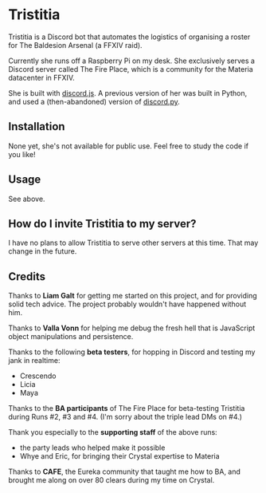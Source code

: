 # Tristitia

Tristitia is a Discord bot that automates the logistics of organising a roster for The Baldesion Arsenal (a FFXIV raid). 

Currently she runs off a Raspberry Pi on my desk. She exclusively serves a Discord server called The Fire Place, which is a community for the Materia datacenter in FFXIV.

She is built with [discord.js](https://github.com/discordjs/discord.js). A previous version of her was built in Python, and used a (then-abandoned) version of [discord.py](https://github.com/Rapptz/discord.py).

## Installation 

None yet, she's not available for public use. Feel free to study the code if you like!

## Usage 

See above.

## How do I invite Tristitia to my server?

I have no plans to allow Tristitia to serve other servers at this time. That may change in the future.

## Credits

Thanks to **Liam Galt** for getting me started on this project, and for providing solid tech advice. The project probably wouldn't have happened without him.

Thanks to **Valla Vonn** for helping me debug the fresh hell that is JavaScript object manipulations and persistence.

Thanks to the following **beta testers**, for hopping in Discord and testing my jank in realtime:

- Crescendo
- Licia
- Maya

Thanks to the **BA participants** of The Fire Place for beta-testing Tristitia during Runs #2, #3 and #4. (I'm sorry about the triple lead DMs on #4.)

Thank you especially to the **supporting staff** of the above runs:

 - the party leads who helped make it possible
 - Whye and Eric, for bringing their Crystal expertise to Materia

Thanks to **CAFE**, the Eureka community that taught me how to BA, and brought me along on over 80 clears during my time on Crystal.

